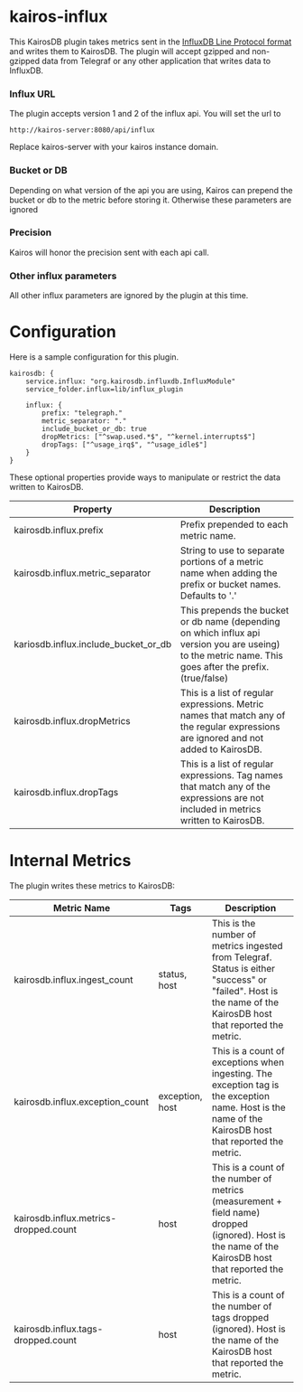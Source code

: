 # kairos-influx

This KairosDB plugin takes metrics sent in the 
[InfluxDB Line Protocol format](https://docs.influxdata.com/influxdb/v1.7/write_protocols/line_protocol_tutorial/#syntax) 
and writes them to KairosDB.
The plugin will accept gzipped and non-gzipped data from Telegraf or any other application that writes data to InfluxDB.

### Influx URL
The plugin accepts version 1 and 2 of the influx api.  You will set the url to 
```
http://kairos-server:8080/api/influx
```
Replace kairos-server with your kairos instance domain.

### Bucket or DB
Depending on what version of the api you are using, Kairos can prepend
the bucket or db to the metric before storing it.  Otherwise these parameters are ignored

### Precision
Kairos will honor the precision sent with each api call.

### Other influx parameters
All other influx parameters are ignored by the plugin at this time.

# Configuration
Here is a sample configuration for this plugin. 


```
kairosdb: {
	service.influx: "org.kairosdb.influxdb.InfluxModule"
	service_folder.influx=lib/influx_plugin

	influx: {
		prefix: "telegraph."
		metric_separator: "."
		include_bucket_or_db: true
		dropMetrics: ["^swap.used.*$", "^kernel.interrupts$"]
		dropTags: ["^usage_irq$", "^usage_idle$"]
	}
}
```

These optional properties provide ways to manipulate or restrict the data written to KairosDB.


| Property                       | Description                                                             |
|--------------------------------|-------------------------------------------------------------------------|
| kairosdb.influx.prefix      | Prefix prepended to each metric name. |
| kairosdb.influx.metric_separator | String to use to separate portions of a metric name when adding the prefix or bucket names.  Defaults to '.' |
| kariosdb.influx.include_bucket_or_db | This prepends the bucket or db name (depending on which influx api version you are useing) to the metric name.  This goes after the prefix. (true/false) |
| kairosdb.influx.dropMetrics | This is a list of regular expressions. Metric names that match any of the regular expressions are ignored and not added to KairosDB. | 
| kairosdb.influx.dropTags   | This is a list of regular expressions. Tag names that match any of the expressions are not included in metrics written to KairosDB. |

 

# Internal Metrics
The plugin writes these metrics to KairosDB:

| Metric Name | Tags | Description |
| ----------- | ---- | ----------- |
| kairosdb.influx.ingest_count | status, host | This is the number of metrics ingested from Telegraf. Status is either "success" or "failed". Host is the name of the KairosDB host that reported the metric. |
| kairosdb.influx.exception_count | exception, host | This is a count of exceptions when ingesting. The exception tag is the exception name. Host is the name of the KairosDB host that reported the metric. | 
| kairosdb.influx.metrics-dropped.count | host | This is a count of the number of metrics (measurement + field name) dropped (ignored). Host is the name of the KairosDB host that reported the metric. |
| kairosdb.influx.tags-dropped.count | host | This is a count of the number of tags dropped (ignored). Host is the name of the KairosDB host that reported the metric.|